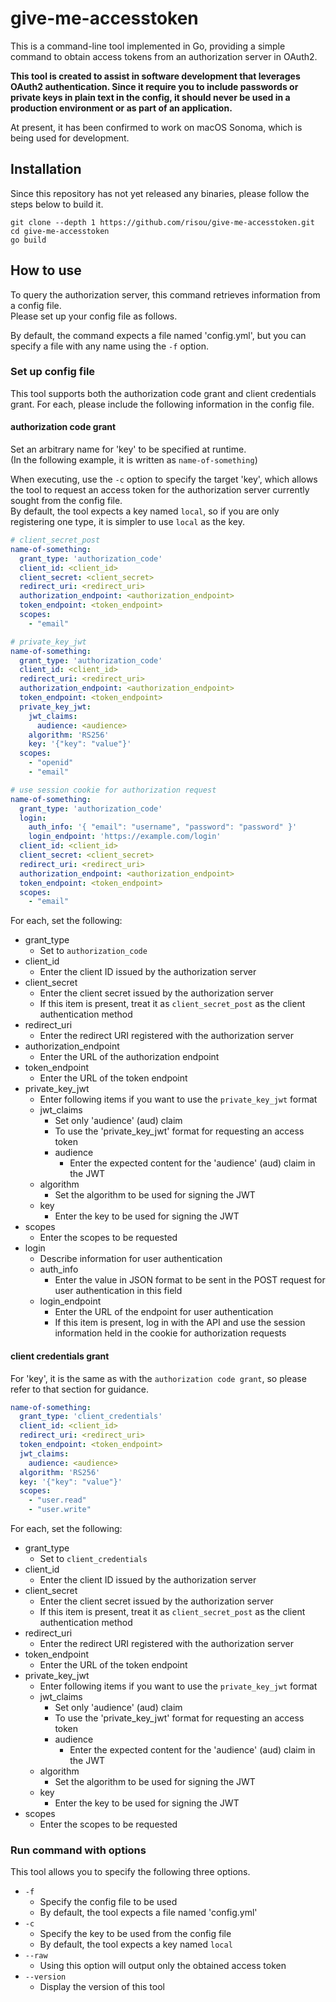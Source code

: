 # give-me-accesstoken

This is a command-line tool implemented in Go, providing a simple command to obtain access tokens from an authorization server in OAuth2.

**This tool is created to assist in software development that leverages OAuth2 authentication. Since it require you to include passwords or private keys in plain text in the config, it should never be used in a production environment or as part of an application.**

At present, it has been confirmed to work on macOS Sonoma, which is being used for development.

## Installation

Since this repository has not yet released any binaries, please follow the steps below to build it.

```shell
git clone --depth 1 https://github.com/risou/give-me-accesstoken.git
cd give-me-accesstoken
go build
```

## How to use

To query the authorization server, this command retrieves information from a config file.  
Please set up your config file as follows.

By default, the command expects a file named 'config.yml', but you can specify a file with any name using the `-f` option.

### Set up config file

This tool supports both the authorization code grant and client credentials grant. For each, please include the following information in the config file.

#### authorization code grant

Set an arbitrary name for 'key' to be specified at runtime.  
(In the following example, it is written as `name-of-something`)

When executing, use the `-c` option to specify the target 'key', which allows the tool to request an access token for the authorization server currently sought from the config file.  
By default, the tool expects a key named `local`, so if you are only registering one type, it is simpler to use `local` as the key.

```yaml
# client_secret_post
name-of-something:
  grant_type: 'authorization_code'
  client_id: <client_id>
  client_secret: <client_secret>
  redirect_uri: <redirect_uri>
  authorization_endpoint: <authorization_endpoint>
  token_endpoint: <token_endpoint>
  scopes:
    - "email"
```


```yaml
# private_key_jwt
name-of-something:
  grant_type: 'authorization_code'
  client_id: <client_id>
  redirect_uri: <redirect_uri>
  authorization_endpoint: <authorization_endpoint>
  token_endpoint: <token_endpoint>
  private_key_jwt:
    jwt_claims:
      audience: <audience>
    algorithm: 'RS256'
    key: '{"key": "value"}'
  scopes:
    - "openid"
    - "email"
```

```yaml
# use session cookie for authorization request
name-of-something:
  grant_type: 'authorization_code'
  login:
    auth_info: '{ "email": "username", "password": "password" }'
    login_endpoint: 'https://example.com/login'
  client_id: <client_id>
  client_secret: <client_secret>
  redirect_uri: <redirect_uri>
  authorization_endpoint: <authorization_endpoint>
  token_endpoint: <token_endpoint>
  scopes:
    - "email"
```

For each, set the following:

- grant_type
  - Set to `authorization_code`
- client_id
  - Enter the client ID issued by the authorization server
- client_secret
  - Enter the client secret issued by the authorization server
  - If this item is present, treat it as `client_secret_post` as the client authentication method
- redirect_uri
  - Enter the redirect URI registered with the authorization server
- authorization_endpoint
  - Enter the URL of the authorization endpoint
- token_endpoint
  - Enter the URL of the token endpoint
- private_key_jwt
  - Enter following items if you want to use the `private_key_jwt` format
  - jwt_claims
    - Set only 'audience' (aud) claim
    - To use the 'private_key_jwt' format for requesting an access token
    - audience
      - Enter the expected content for the 'audience' (aud) claim in the JWT
  - algorithm
    - Set the algorithm to be used for signing the JWT
  - key
    - Enter the key to be used for signing the JWT
- scopes
  - Enter the scopes to be requested
- login
  - Describe information for user authentication
  - auth_info
    - Enter the value in JSON format to be sent in the POST request for user authentication in this field
  - login_endpoint
    - Enter the URL of the endpoint for user authentication
    - If this item is present, log in with the API and use the session information held in the cookie for authorization requests

#### client credentials grant

For 'key', it is the same as with the `authorization code grant`, so please refer to that section for guidance.

```yaml
name-of-something:
  grant_type: 'client_credentials'
  client_id: <client_id>
  redirect_uri: <redirect_uri>
  token_endpoint: <token_endpoint>
  jwt_claims:
    audience: <audience>
  algorithm: 'RS256'
  key: '{"key": "value"}'
  scopes:
    - "user.read"
    - "user.write"
```

For each, set the following:

- grant_type
  - Set to `client_credentials`
- client_id
  - Enter the client ID issued by the authorization server
- client_secret
  - Enter the client secret issued by the authorization server
  - If this item is present, treat it as `client_secret_post` as the client authentication method
- redirect_uri
  - Enter the redirect URI registered with the authorization server
- token_endpoint
  - Enter the URL of the token endpoint
- private_key_jwt
  - Enter following items if you want to use the `private_key_jwt` format
  - jwt_claims
    - Set only 'audience' (aud) claim
    - To use the 'private_key_jwt' format for requesting an access token
    - audience
      - Enter the expected content for the 'audience' (aud) claim in the JWT
  - algorithm
    - Set the algorithm to be used for signing the JWT
  - key
    - Enter the key to be used for signing the JWT
- scopes
  - Enter the scopes to be requested

### Run command with options

This tool allows you to specify the following three options.

- `-f`
  - Specify the config file to be used
  - By default, the tool expects a file named 'config.yml'
- `-c`
  - Specify the key to be used from the config file
  - By default, the tool expects a key named `local`
- `--raw`
  - Using this option will output only the obtained access token
- `--version`
  - Display the version of this tool
